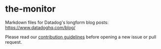 # the-monitor
Markdown files for Datadog's longform blog posts: https://www.datadoghq.com/blog/

Please read our [contribution guidelines](https://github.com/DataDog/the-monitor/blob/master/CONTRIBUTING.md) before opening a new issue or pull request. 

